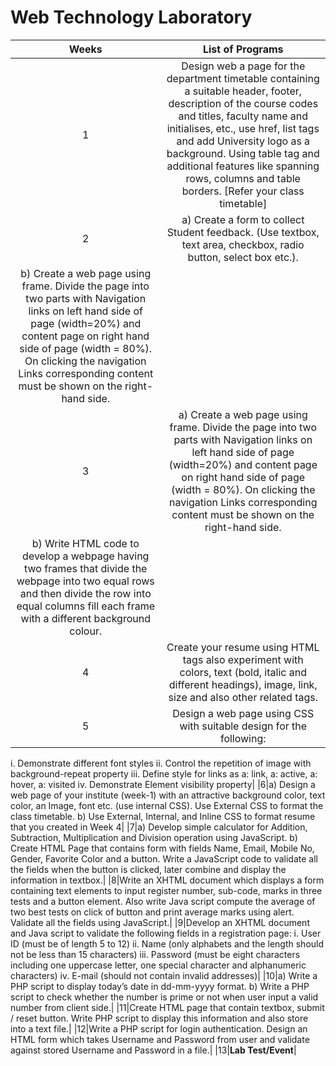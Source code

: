 # Web Technology Laboratory

|**Weeks**|**List of Programs**|
| :-: | :-: |
|1|Design web a page for the department timetable containing a suitable header, footer, description of the course codes and titles, faculty name and initialises, etc., use href, list tags and add University logo as a background. Using table tag and additional features like spanning rows, columns and table borders. [Refer your class timetable]|
|<p></p><p>2</p>|a)	Create a form to collect Student feedback. (Use textbox, text area, checkbox, radio button, select box etc.). 
b)	Create a web page using frame. Divide the page into two parts with Navigation links on left hand side of page (width=20%) and content page on right hand side of page (width = 80%). On clicking the navigation Links corresponding content must be shown on the right-hand side.|
|3|a)	Create a web page using frame. Divide the page into two parts with Navigation links on left hand side of page (width=20%) and content page on right hand side of page (width = 80%). On clicking the navigation Links corresponding content must be shown on the right-hand side.
b)	Write HTML code to develop a webpage having two frames that divide the webpage into two equal rows and then divide the row into equal columns fill each frame with a different background colour.|
|4|Create your resume using HTML tags also experiment with colors, text (bold, italic and different headings), image, link, size and also other related tags.|
|5|Design a web page using CSS with suitable design for the following: 
i.	Demonstrate different font styles 
ii.	Control the repetition of image with background-repeat property 
iii.	Define style for links as a: link, a: active, a: hover, a: visited
iv.	Demonstrate Element visibility property|
|6|a)	Design a web page of your institute (week-1) with an attractive background color, text color, an Image, font etc. (use internal CSS). Use External CSS to format the class timetable.
b)	Use External, Internal, and Inline CSS to format resume that you created in Week 4|
|7|a)	Develop simple calculator for Addition, Subtraction, Multiplication and Division operation using JavaScript. 
b)	Create HTML Page that contains form with fields Name, Email, Mobile No, Gender, Favorite Color and a button. Write a JavaScript code to validate all the fields when the button is clicked, later combine and display the information in textbox.|
|8|Write an XHTML document which displays a form containing text elements to input register number, sub-code, marks in three tests and a button element. Also write Java script compute the average of two best tests on click of button and print average marks using alert. Validate all the fields using JavaScript.|
|9|Develop an XHTML document and Java script to validate the following fields in a registration page:
i.	User ID (must be of length 5 to 12) 
ii.	Name (only alphabets and the length should not be less than 15 characters)
iii.	Password (must be eight characters including one uppercase letter, one special character and alphanumeric characters)
iv.	E-mail (should not contain invalid addresses)|
|10|a)	Write a PHP script to display today’s date in dd-mm-yyyy format. 
b)	Write a PHP script to check whether the number is prime or not when user input a valid number from client side.|
|11|Create HTML page that contain textbox, submit / reset button. Write PHP script to display this information and also store into a text file.|
|12|Write a PHP script for login authentication. Design an HTML form which takes Username and Password from user and validate against stored Username and Password in a file.|
|13|**Lab Test/Event**|
